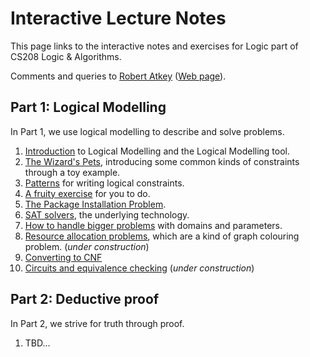# Interactive Lecture Notes

This page links to the interactive notes and exercises for Logic part of CS208 Logic & Algorithms.

Comments and queries to [Robert Atkey](mailto:robert.atkey@strath.ac.uk) ([Web page](https://bentnib.org)).

## Part 1: Logical Modelling

In Part 1, we use logical modelling to describe and solve problems.

1. [Introduction](logical-modelling-intro.html) to Logical Modelling and the Logical Modelling tool.
2. [The Wizard's Pets](wizards-pets.html), introducing some common kinds of constraints through a toy example.
3. [Patterns](patterns.html) for writing logical constraints.
4. [A fruity exercise](fruit-exercise.html) for you to do.
5. [The Package Installation Problem](packages.html).
6. [SAT solvers](sat.html), the underlying technology.
7. [How to handle bigger problems](domains-and-parameters.html) with domains and parameters.
8. [Resource allocation problems](resource-alloc.html), which are a kind of graph colouring problem. (*under construction*)
9. [Converting to CNF](converting-to-cnf.html)
10. [Circuits and equivalence checking](circuits.html) (*under construction*)

## Part 2: Deductive proof

In Part 2, we strive for truth through proof.

1. TBD...

